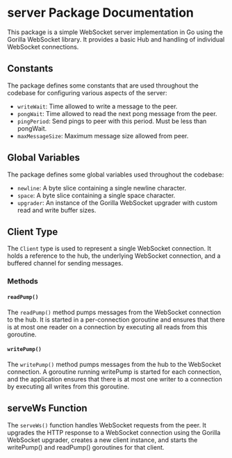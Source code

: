  # server Package Documentation

This package is a simple WebSocket server implementation in Go using the Gorilla WebSocket library. It provides a basic Hub and handling of individual WebSocket connections.

## Constants

The package defines some constants that are used throughout the codebase for configuring various aspects of the server:

- `writeWait`: Time allowed to write a message to the peer.
- `pongWait`: Time allowed to read the next pong message from the peer.
- `pingPeriod`: Send pings to peer with this period. Must be less than pongWait.
- `maxMessageSize`: Maximum message size allowed from peer.

## Global Variables

The package defines some global variables used throughout the codebase:

- `newline`: A byte slice containing a single newline character.
- `space`: A byte slice containing a single space character.
- `upgrader`: An instance of the Gorilla WebSocket upgrader with custom read and write buffer sizes.

## Client Type

The `Client` type is used to represent a single WebSocket connection. It holds a reference to the hub, the underlying WebSocket connection, and a buffered channel for sending messages.

### Methods

#### `readPump()`

The `readPump()` method pumps messages from the WebSocket connection to the hub. It is started in a per-connection goroutine and ensures that there is at most one reader on a connection by executing all reads from this goroutine.

#### `writePump()`

The `writePump()` method pumps messages from the hub to the WebSocket connection. A goroutine running writePump is started for each connection, and the application ensures that there is at most one writer to a connection by executing all writes from this goroutine.

## serveWs Function

The `serveWs()` function handles WebSocket requests from the peer. It upgrades the HTTP response to a WebSocket connection using the Gorilla WebSocket upgrader, creates a new client instance, and starts the writePump() and readPump() goroutines for that client.

